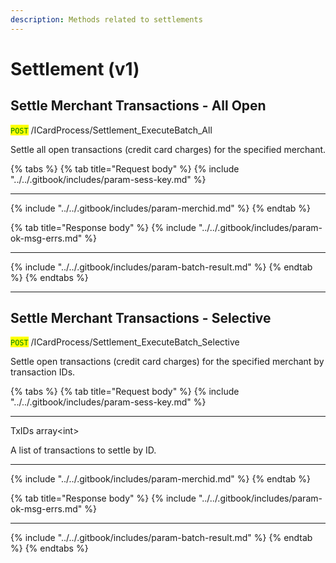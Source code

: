 ```yaml
---
description: Methods related to settlements
---
```


# Settlement (v1)

## Settle Merchant Transactions - All Open

<mark style="color:green;">`POST`</mark> /ICardProcess/Settlement\_ExecuteBatch\_All

Settle all open transactions (credit card charges) for the specified merchant.

{% tabs %}
{% tab title="Request body" %}
{% include "../../.gitbook/includes/param-sess-key.md" %}

***

{% include "../../.gitbook/includes/param-merchid.md" %}
{% endtab %}

{% tab title="Response body" %}
{% include "../../.gitbook/includes/param-ok-msg-errs.md" %}

***

{% include "../../.gitbook/includes/param-batch-result.md" %}
{% endtab %}
{% endtabs %}

***

## Settle Merchant Transactions - Selective

<mark style="color:green;">`POST`</mark> /ICardProcess/Settlement\_ExecuteBatch\_Selective

Settle open transactions (credit card charges) for the specified merchant by transaction IDs.

{% tabs %}
{% tab title="Request body" %}
{% include "../../.gitbook/includes/param-sess-key.md" %}

***

TxIDs array\<int>

A list of transactions to settle by ID.

***

{% include "../../.gitbook/includes/param-merchid.md" %}
{% endtab %}

{% tab title="Response body" %}
{% include "../../.gitbook/includes/param-ok-msg-errs.md" %}

***

{% include "../../.gitbook/includes/param-batch-result.md" %}
{% endtab %}
{% endtabs %}

